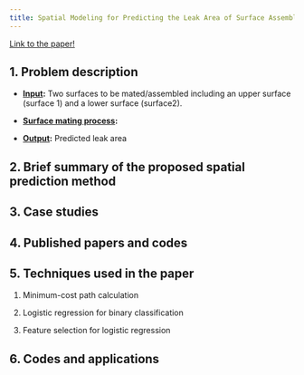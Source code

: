 ```yaml
---
title: Spatial Modeling for Predicting the Leak Area of Surface Assembly (summary not completed yet)
---
```

[Link to the paper!](http://manufacturingscience.asmedigitalcollection.asme.org/article.aspx?articleid=2668591)
## 1. Problem description

* **<u>Input</u>:** Two surfaces to be mated/assembled including an upper surface (surface 1) and a lower surface (surface2).

* **<u>Surface mating process</u>:**

* **<u>Output</u>:** Predicted leak area


## 2. Brief summary of the proposed spatial prediction method

## 3. Case studies

## 4. Published papers and codes

## 5. Techniques used in the paper
1. Minimum-cost path calculation

2. Logistic regression for binary classification

3. Feature selection for logistic regression

## 6. Codes and applications
